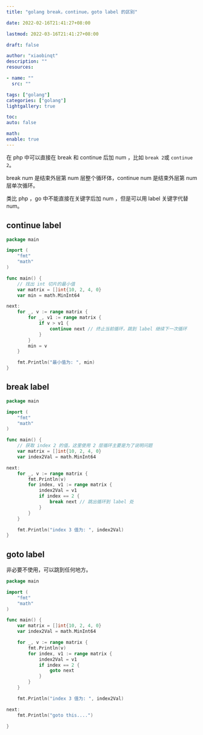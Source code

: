 ```yaml
---
title: "golang break，continue，goto label 的区别"

date: 2022-02-16T21:41:27+08:00

lastmod: 2022-03-16T21:41:27+08:00

draft: false

author: "xiaobinqt"
description: ""
resources:

- name: ""
  src: ""

tags: ["golang"]
categories: ["golang"]
lightgallery: true

toc:
auto: false

math:
enable: true
---
```



在 php 中可以直接在 break 和 continue 后加 num ，比如 `break 2`或 `continue 2`。

break num 是结束外层第 num 层整个循环体，continue num 是结束外层第 num 层单次循环。

类比 php ，go 中不能直接在关键字后加 num ，但是可以用 label 关键字代替 num。

## continue label

```go
package main

import (
	"fmt"
	"math"
)

func main() {
	// 找出 int 切片的最小值
	var matrix = []int{10, 2, 4, 0}
	var min = math.MinInt64

next:
	for _, v := range matrix {
		for _, v1 := range matrix {
			if v > v1 {
				continue next // 终止当前循环，跳到 label 继续下一次循环
			}
		}
		min = v
	}

	fmt.Println("最小值为: ", min)
}

```

## break label

```go
package main

import (
	"fmt"
	"math"
)

func main() {
	// 获取 index 2 的值，这里使用 2 层循环主要是为了说明问题
	var matrix = []int{10, 2, 4, 0}
	var index2Val = math.MinInt64

next:
	for _, v := range matrix {
		fmt.Println(v)
		for index, v1 := range matrix {
			index2Val = v1
			if index == 2 {
				break next // 跳出循环到 label 处
			}
		}
	}

	fmt.Println("index 3 值为: ", index2Val)
}
```

## goto label

非必要不使用，可以跳到任何地方。

```go
package main

import (
	"fmt"
	"math"
)

func main() {
	var matrix = []int{10, 2, 4, 0}
	var index2Val = math.MinInt64

	for _, v := range matrix {
		fmt.Println(v)
		for index, v1 := range matrix {
			index2Val = v1
			if index == 2 {
				goto next
			}
		}
	}

	fmt.Println("index 3 值为: ", index2Val)

next:
	fmt.Println("goto this....")

}

```

